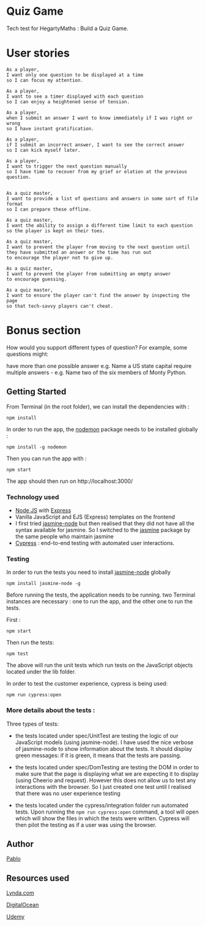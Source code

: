 # Quiz Game

Tech test for HegartyMaths : Build a Quiz Game.


# User stories

```
As a player,
I want only one question to be displayed at a time
so I can focus my attention.

As a player,
I want to see a timer displayed with each question
so I can enjoy a heightened sense of tension.

As a player,
when I submit an answer I want to know immediately if I was right or wrong
so I have instant gratification.

As a player,
if I submit an incorrect answer, I want to see the correct answer
so I can kick myself later.

As a player,
I want to trigger the next question manually
so I have time to recover from my grief or elation at the previous question.


As a quiz master,
I want to provide a list of questions and answers in some sort of file format
so I can prepare these offline.

As a quiz master,
I want the ability to assign a different time limit to each question
so the player is kept on their toes.

As a quiz master,
I want to prevent the player from moving to the next question until they have submitted an answer or the time has run out
to encourage the player not to give up.

As a quiz master,
I want to prevent the player from submitting an empty answer
to encourage guessing.

As a quiz master,
I want to ensure the player can't find the answer by inspecting the page
so that tech-savvy players can't cheat.
```
# Bonus section

How would you support different types of question? For example, some questions might:

have more than one possible answer e.g. Name a US state capital
require multiple answers - e.g. Name two of the six members of Monty Python.

## Getting Started


From Terminal (in the root folder), we can install the dependencies with :

```
npm install

```

In order to run the app, the [nodemon](https://github.com/remy/nodemon) package needs to be installed globally :

```
npm install -g nodemon
```

Then you can run the app with :

```
npm start
```

The app should then run on http://localhost:3000/

### Technology used

- [Node JS](https://nodejs.org/en/) with [Express](https://expressjs.com/)
- Vanilla JavaScript and EJS (Express) templates on the frontend
- I first tried [jasmine-node](https://github.com/mhevery/jasmine-node) but then realised that they did not have all the syntax available for jasmine. So I switched to the [jasmine](https://jasmine.github.io/setup/nodejs.html) package by the same people who maintain jasmine
- [Cypress](https://www.cypress.io/) : end-to-end testing with automated user interactions.

### Testing

In order to run the tests you need to install [jasmine-node](https://github.com/mhevery/jasmine-node) globally

```
npm install jasmine-node -g
```

Before running the tests, the application needs to be running.
two Terminal instances are necessary : one to run the app, and the other one to run the tests.

First :

```
npm start
```

Then run the tests:

```
npm test
```

The above will run the unit tests which run tests on the JavaScript objects
located under the lib folder.

In order to test the customer experience, cypress is being used:

```
npm run cypress:open
```


### More details about the tests :

Three types of tests:

- the tests located under spec/UnitTest are testing the logic
of our JavaScript models (using jasmine-node). I have used the nice verbose of jasmine-node to show information about the tests.
It should display green messages: if it is green, it means that the tests are passing.

- the tests located under spec/DomTesting are testing the DOM
in order to make sure that the page is displaying what we are
expecting it to display (using Cheerio and request). However this does
not allow us to test any interactions with the browser. So I just created
one test until I realised that there was no user experience testing

- the tests located under the cypress/integration folder run automated tests. Upon running the ```npm run cypress:open``` command, a tool will open which will show the files in which the tests were written. Cypress will then pilot the testing
as if a user was using the browser.



## Author

[Pablo](https://github.com/Pablo123GitHub)


## Resources used

[Lynda.com](https://www.lynda.com/JavaScript-tutorials/Vanilla-JavaScript-Binding-Propagation/636139-2.html)

[DigitalOcean](https://www.digitalocean.com/community/tutorials/how-to-use-node-js-request-and-cheerio-to-set-up-simple-web-scraping)

[Udemy](https://www.udemy.com/the-web-developer-bootcamp/)
